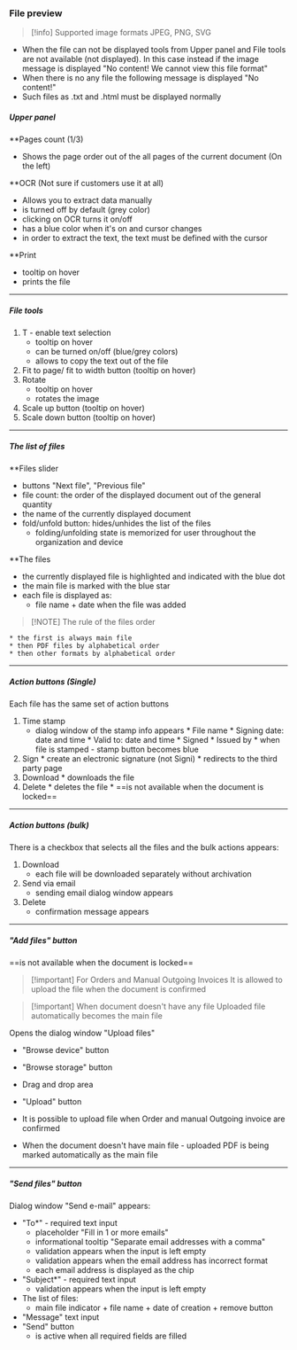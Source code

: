 
### File preview


> [!info] Supported image formats
> JPEG, PNG, SVG

* When the file can not be displayed tools from Upper panel and  File tools are not available (not displayed). In this case instead if the image message is displayed "No content! We cannot view this file format"
* When there is no any file the following message is displayed "No content!"
* Such files as .txt and .html must be displayed normally 

##### Upper panel 

**Pages count (1/3)
* Shows the page order out of the all pages of the current document (On the left)

**OCR (Not sure if customers use it at all)
* Allows you to extract data manually 
* is turned off by default (grey color)
* clicking on OCR turns it on/off
* has a blue color when it's on and cursor changes
* in order to extract the text, the text must be defined with the cursor

**Print
* tooltip on hover
* prints the file

---

##### File tools

1. T - enable text selection 
	* tooltip on hover
	* can be turned on/off (blue/grey colors)
	* allows to copy the text out of the file
2. Fit to page/ fit to width button (tooltip on hover)
3. Rotate
	* tooltip on hover
	* rotates the image
4. Scale up button (tooltip on hover)
5. Scale down button (tooltip on hover)


---

##### The list of files

**Files slider
* buttons "Next file", "Previous file"
* file count: the order of the displayed document out of the general quantity
* the name of the currently displayed document
* fold/unfold button: hides/unhides the list of the files
	* folding/unfolding state is memorized for user throughout the organization and device

**The files
* the currently displayed file is highlighted and indicated with the blue dot
* the main file is marked with the blue star
* each file is displayed as:
	* file name + date when the file was added



> [!NOTE] The rule of the files order

	* the first is always main file
	* then PDF files by alphabetical order
	* then other formats by alphabetical order


---

##### Action buttons (Single)


Each file has the same set of action buttons

1. Time stamp
	* dialog window of the stamp info appears
			* File name
			* Signing date: date and time
			* Valid to: date and time
			* Signed
			* Issued by
			* when file is stamped - stamp button becomes blue
2. Sign
		* create an electronic signature (not Signi)
		* redirects to the third party page
3. Download
		* downloads the file
4. Delete
		* deletes the file
		* ==is not available when the document is locked==

---

##### Action buttons (bulk)

There is a checkbox that selects all the files and the bulk actions appears:
1. Download
	* each file will be downloaded separately without archivation
2. Send via email
	* sending email dialog window appears
3. Delete
	* confirmation message appears

---

##### "Add files" button
==is not available when the document is locked==


> [!important] For Orders and Manual Outgoing Invoices
>  It is allowed to upload the file when the document is confirmed
>  

> [!important] When document doesn't have any file
> Uploaded file automatically becomes the main file
> 

Opens the dialog window "Upload files"
* "Browse device" button
* "Browse storage" button
* Drag and drop area
* "Upload" button

* It is possible to upload file when Order and manual Outgoing invoice are confirmed
* When the document doesn't have main file - uploaded PDF is being marked automatically as the main file
---

##### "Send files" button

Dialog window "Send e-mail" appears:
* "To*" - required text input
	* placeholder "Fill in 1 or more emails"
	* informational tooltip "Separate email addresses with a comma"
	* validation appears when the input is left empty
	* validation appears when the email address has incorrect format
	* each email address is displayed as the chip
* "Subject*" - required text input
	* validation appears when the input is left empty
* The list of files:
	* main file indicator + file name + date of creation + remove button
* "Message" text input
* "Send" button
	* is active when all required fields are filled







